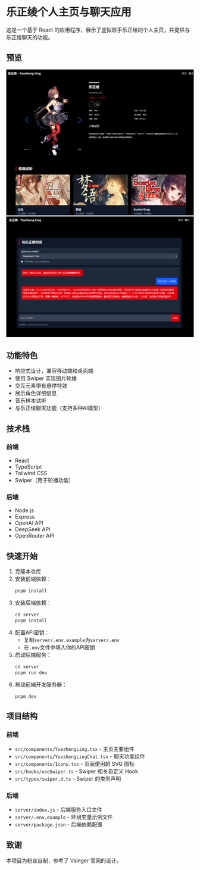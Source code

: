 # 乐正绫个人主页与聊天应用

这是一个基于 React 的应用程序，展示了虚拟歌手乐正绫的个人主页，并提供与乐正绫聊天的功能。

## 预览
![首页预览截图](./public/images/首页展示.png)
![聊天预览截图](./public/images/聊天页面展示.png)

## 功能特色

- 响应式设计，兼容移动端和桌面端
- 使用 Swiper 实现图片轮播
- 交互元素带有悬停特效
- 展示角色详细信息
- 音乐样本试听
- 与乐正绫聊天功能（支持多种AI模型）

## 技术栈

### 前端
- React
- TypeScript
- Tailwind CSS
- Swiper（用于轮播功能）

### 后端
- Node.js
- Express
- OpenAI API
- DeepSeek API
- OpenRouter API

## 快速开始

1. 克隆本仓库
2. 安装前端依赖：
   ```
   pnpm install
   ```
3. 安装后端依赖：
   ```
   cd server
   pnpm install
   ```
4. 配置API密钥：
   - 复制`server/.env.example`为`server/.env`
   - 在`.env`文件中填入你的API密钥
5. 启动后端服务：
   ```
   cd server
   pnpm run dev
   ```
6. 启动前端开发服务器：
   ```
   pnpm dev
   ```

## 项目结构

### 前端
- `src/components/YuezhengLing.tsx` - 主页主要组件
- `src/components/YuezhengLingChat.tsx` - 聊天功能组件
- `src/components/Icons.tsx` - 页面使用的 SVG 图标
- `src/hooks/useSwiper.ts` - Swiper 相关自定义 Hook
- `src/types/swiper.d.ts` - Swiper 的类型声明

### 后端
- `server/index.js` - 后端服务入口文件
- `server/.env.example` - 环境变量示例文件
- `server/package.json` - 后端依赖配置

## 致谢

本项目为粉丝自制，参考了 Vsinger 官网的设计。
